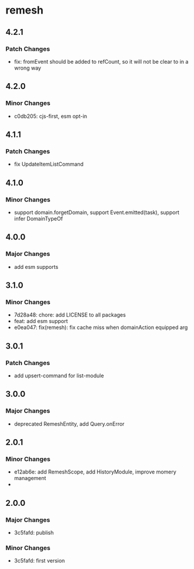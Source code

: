 # remesh

## 4.2.1

### Patch Changes

- fix: fromEvent should be added to refCount, so it will not be clear to in a wrong way

## 4.2.0

### Minor Changes

- c0db205: cjs-first, esm opt-in

## 4.1.1

### Patch Changes

- fix UpdateItemListCommand

## 4.1.0

### Minor Changes

- support domain.forgetDomain, support Event.emitted(task), support infer DomainTypeOf<Domain>

## 4.0.0

### Major Changes

- add esm supports

## 3.1.0

### Minor Changes

- 7d28a48: chore: add LICENSE to all packages
- feat: add esm support
- e0ea047: fix(remesh): fix cache miss when domainAction equipped arg

## 3.0.1

### Patch Changes

- add upsert-command for list-module

## 3.0.0

### Major Changes

- deprecated RemeshEntity, add Query.onError

## 2.0.1

### Minor Changes

- e12ab6e: add RemeshScope, add HistoryModule, improve momery management
-

## 2.0.0

### Major Changes

- 3c5fafd: publish

### Minor Changes

- 3c5fafd: first version

